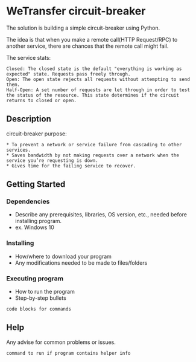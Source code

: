 # WeTransfer circuit-breaker

The solution is building a simple circuit-breaker using Python.

The idea is that when you make a remote call(HTTP Request/RPC) to another service, there are chances that the remote call might fail.

The service stats:

    Closed: The closed state is the default "everything is working as expected" state. Requests pass freely through.
    Open: The open state rejects all requests without attempting to send them.
    Half-Open: A set number of requests are let through in order to test the status of the resource. This state determines if the circuit returns to closed or open.


## Description

circuit-breaker purpose:

    * To prevent a network or service failure from cascading to other services.
    * Saves bandwidth by not making requests over a network when the service you’re requesting is down.
    * Gives time for the failing service to recover.




## Getting Started

### Dependencies

* Describe any prerequisites, libraries, OS version, etc., needed before installing program.
* ex. Windows 10

### Installing

* How/where to download your program
* Any modifications needed to be made to files/folders

### Executing program

* How to run the program
* Step-by-step bullets
```
code blocks for commands
```

## Help

Any advise for common problems or issues.
```
command to run if program contains helper info
```